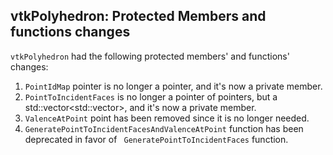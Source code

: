 ## vtkPolyhedron: Protected Members and functions changes

``vtkPolyhedron`` had the following protected members' and functions' changes:

1. `PointIdMap` pointer is no longer a pointer, and it's now a private member.
2. `PointToIncidentFaces` is no longer a pointer of pointers, but a std::vector<std::vector<vtkIdType>>, and it's now
   a private member.
3. `ValenceAtPoint` point has been removed since it is no longer needed.
4. `GeneratePointToIncidentFacesAndValenceAtPoint` function has been deprecated in favor of `
   GeneratePointToIncidentFaces` function.
